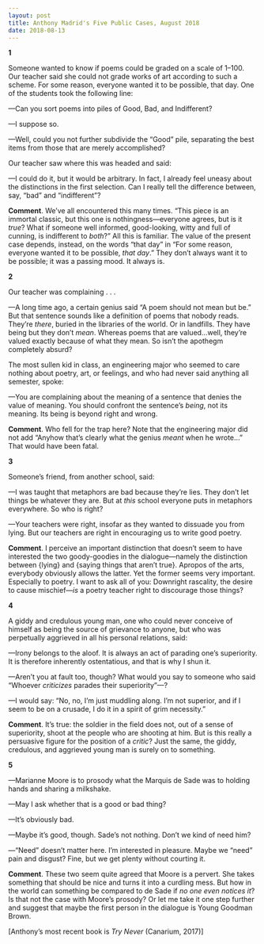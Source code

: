 ```yaml
---
layout: post
title: Anthony Madrid's Five Public Cases, August 2018
date: 2018-08-13
---
```

**1**

Someone wanted to know if poems could be graded on a scale of 1–100. Our teacher said she could not grade works of art according to such a scheme. For some reason, everyone wanted it to be possible, that day. One of the students took the following line:

—Can you sort poems into piles of Good, Bad, and Indifferent?

—I suppose so.

—Well, could you not further subdivide the “Good” pile, separating the best items from those that are merely accomplished?

Our teacher saw where this was headed and said:

—I could do it, but it would be arbitrary. In fact, I already feel uneasy about the distinctions in the first selection. Can I really tell the difference between, say, “bad” and “indifferent”?

**Comment**. We’ve all encountered this many times. “This piece is an immortal classic, but this one is nothingness—everyone agrees, but is it _true_? What if someone well informed, good-looking, witty and full of cunning, is indifferent to _both_?” All this is familiar. The value of the present case depends, instead, on the words “that day” in “For some reason, everyone wanted it to be possible, _that day_.” They don’t always want it to be possible; it was a passing mood. It always is.

 

**2**

Our teacher was complaining . . . 

—A long time ago, a certain genius said “A poem should not mean but be.” But that sentence sounds like a definition of poems that nobody reads. They’re _there_, buried in the libraries of the world. Or in landfills. They have being but they don’t _mean_. Whereas poems that are valued…well, they’re valued exactly because of what they mean. So isn’t the apothegm completely absurd?

The most sullen kid in class, an engineering major who seemed to care nothing about poetry, art, or feelings, and who had never said anything all semester, spoke:

—You are complaining about the meaning of a sentence that denies the value of meaning. You should confront the sentence’s _being_, not its meaning. Its being is beyond right and wrong.

**Comment**. Who fell for the trap here? Note that the engineering major did not add “Anyhow that’s clearly what the genius _meant_ when he wrote…” That would have been fatal.

 

**3**

Someone’s friend, from another school, said: 

—I was taught that metaphors are bad because they’re lies. They don’t let things be whatever they are. But at _this_ school everyone puts in metaphors everywhere. So who is right?

—Your teachers were right, insofar as they wanted to dissuade you from lying. But our teachers are right in encouraging us to write good poetry.

**Comment**. I perceive an important distinction that doesn’t seem to have interested the two goody-goodies in the dialogue—namely the distinction between {lying} and {saying things that aren’t true}. Apropos of the arts, everybody obviously allows the latter. Yet the former seems very important. Especially to poetry. I want to ask all of you: Downright rascality, the desire to cause mischief—_is_ a poetry teacher right to discourage those things? 

  

**4**

A giddy and credulous young man, one who could never conceive of himself as being the source of grievance to anyone, but who was perpetually aggrieved in all his personal relations, said:

—Irony belongs to the aloof. It is always an act of parading one’s superiority. It is therefore inherently ostentatious, and that is why I shun it.

—Aren’t you at fault too, though? What would you say to someone who said “Whoever _criticizes_ parades their superiority”—?

—I would say: “No, no, I’m just muddling along. I’m not superior, and if I seem to be on a crusade, I do it in a spirit of grim necessity.”

**Comment**. It’s true: the soldier in the field does not, out of a sense of superiority, shoot at the people who are shooting at him. But is this really a persuasive figure for the position of a _critic_? Just the same, the giddy, credulous, and aggrieved young man is surely on to something.

 

**5**

—Marianne Moore is to prosody what the Marquis de Sade was to holding hands and sharing a milkshake.

—May I ask whether that is a good or bad thing?

—It’s obviously bad.

—Maybe it’s good, though. Sade’s not nothing. Don’t we kind of need him?

—“Need” doesn’t matter here. I’m interested in pleasure. Maybe we “need” pain and disgust? Fine, but we get plenty without courting it.

**Comment**. These two seem quite agreed that Moore is a pervert. She takes something that should be nice and turns it into a curdling mess. But how in the world can something be compared to de Sade if _no one even notices it_? Is that not the case with Moore’s prosody? Or let me take it one step further and suggest that maybe the first person in the dialogue is Young Goodman Brown. 

 
[Anthony’s most recent book is _Try Never_ (Canarium, 2017)]
